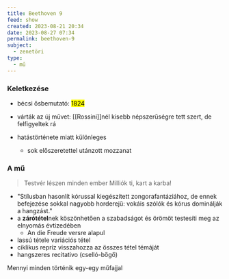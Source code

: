```yaml
---
title: Beethoven 9
feed: show
created: 2023-08-21 20:34
date: 2023-08-27 07:34
permalink: beethoven-9
subject:
  - zenetöri
type:
  - mű
---
```


### Keletkezése
- bécsi ősbemutató: <mark>1824</mark>
- várták az új művet: [[Rossini]]nél kisebb népszerűségre tett szert, de felfigyeltek rá

- hatástörténete miatt különleges
	- sok előszeretettel utánzott mozzanat

### A mű
> Testvér lészen minden ember
> Milliók ti, kart a karba!

- "Stílusban hasonlít kórussal kiegészített zongorafantáziához, de ennek befejezése sokkal nagyobb horderejű: vokáis szólók és kórus dominálják a hangzást."
- a **zárótétel**nek köszönhetően a szabadságot és örömöt testesíti meg az elnyomás évtizedében
	- An die Freude versre alapul
- lassú tétele variációs tétel
- ciklikus repríz visszahozza az összes tétel témáját
- hangszeres recitativo (cselló-bőgő)

Mennyi minden történik egy-egy műfajjal